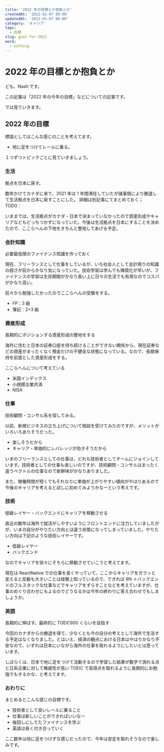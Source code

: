 ```yaml
---
title: '2022 年の目標とか抱負とか'
createdAt: '2022-01-07 00:00'
updatedAt: '2022-01-07 00:00'
category: 'キャリア'
tags:
  - 目標
slug: goal-for-2022
word:
  - nothing
---
```


# 2022 年の目標とか抱負とか

ども、Nash です。

この記事は「2022 年の今年の目標」などについての記事です。

では見ていきます。

## 2022 年の目標

標語としてはこんな感じのことを考えてます。

- 地に足をつけてレールに乗る。

１つずつトピックごとに見ていきましょう。

### 生活

拠点を日本に戻す。

数年かけてカナダに来て、2021 年は 1 年間滞在していたが諸事情により撤退して生活拠点を日本に戻すことにした。
詳細は別記事にてまとめておく；TODO：

いままでは、生活拠点がカナダ・日本で決まっていなかったので資産形成やキャリアなどもどっちつかずになっていた。今後は生活拠点を日本にすることを決めたので、ここらへんの下地をきちんと整地してあげる予定。

### 会計知識

必要最低限のファイナンス知識を作っておく

現在、フリーランスとして仕事をしているが、いち社会人として会計周りの知識の弱さが前からかなり気になっていた。技術学習は学んでも陳腐化が早いが、ファイナンスの学習は生存期間がかなり長い上に日々の生活でも有用なのでコスパがかなり高い。

前々から勉強したかったのでここらへんの受験をする。

- FP：3 級
- 簿記：2+3 級

### 資産形成

長期的にポジションする資産形成の整地をする

海外に住むと日本の証券口座を持ち続けることができない関係から、現在証券などの資産がまったくなく預金だけの不健全な状態になっている。なので、長期保持を前提とした資産形成をする。

ここらへんについて考えている

- 米国インデックス
- 小規模企業共済
- NISA

### 仕事

技術顧問・コンサル系を探してみる。

以前、新規ビジネスの立ち上げについて相談を受けてみたのですが、メリットがいろいろありそうだった。

- 楽しそうだから
- キャリア・単価的にレバレッジが効きそうだから

いまのフリーランスとしての仕事は、どれも技術者としてチームにジョインしています。技術者としての仕事も楽しいのですが、技術顧問・コンサルはまったく違うベクトルの仕事なので新鮮味がかなりありました。

また、稼働時間が短くてもそれなりに単価が上がりやすい傾向がやはりあるので今後のキャリアを考えると試しに初めてみようかなーという考えです。

### 技術

低級レイヤー・バックエンドにキャリアを移動させる

直近の数年は海外で就活がしやすいようにフロントエンドに注力していましたがが、いまの自分がやりたい方向とは違う状態になってしまっていました。やりたい方向は下記のような技術レイヤーです。

- 低級レイヤー
- バックエンド

なのでキャリアを徐々にそちらに移動させていこうと考えてます。

現在は ReactNative での仕事を長くやっていて、ここからキャリアをガラッと変えると反動も大きいことは経験上知っているので、できれば RN ＋バックエンドのフルスタックな仕事などでキャリアをずらすことなどを考えていますが、仕事のめぐり合わせにもよるのでどうなるかは今年の終わりに答え合わせでもしましょうか。

### 英語

長期的に伸ばす。最終的に TOEIC900 くらいを目指す

今回のカナダからの撤退を得て、少なくとも今の自分の考えとして海外で生活する予定はなくなりました。とはいえ、経済の観点における日本はやはりかなり不安なので、いずれは日本にいながら海外の仕事を取れるようにしたいとは思っています。

しばらくは、日本で地に足をつけて活動するので学習した結果が数字で測れる点と日系企業に対して権威性が高い TOEIC で高得点を取れるように長期的にお勉強でもするかな、と考えてます。

### おわりに

まとめるとこんな感じの目標です。

- 技術者として良いレールに乗ること
- 仕事は新しいことができればいいなー
- 後回しにしてたファイナンスを学ぶ
- 英語は長く付き合っていく

ここ数年は地に足をつけずな感じだったので、今年は安定を取れそうなので楽しみです。

